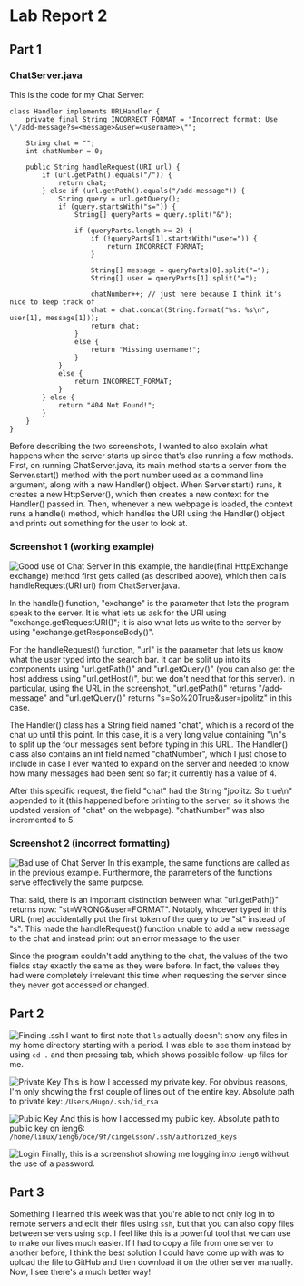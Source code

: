 # Lab Report 2

## Part 1

### ChatServer.java
This is the code for my Chat Server:
```
class Handler implements URLHandler {
    private final String INCORRECT_FORMAT = "Incorrect format: Use \"/add-message?s=<message>&user=<username>\"";

    String chat = "";
    int chatNumber = 0;

    public String handleRequest(URI url) {
        if (url.getPath().equals("/")) {
            return chat;
        } else if (url.getPath().equals("/add-message")) {
            String query = url.getQuery();
            if (query.startsWith("s=")) {
                String[] queryParts = query.split("&");

                if (queryParts.length >= 2) {
                    if (!queryParts[1].startsWith("user=")) {
                        return INCORRECT_FORMAT;
                    }

                    String[] message = queryParts[0].split("=");
                    String[] user = queryParts[1].split("=");

                    chatNumber++; // just here because I think it's nice to keep track of
                    chat = chat.concat(String.format("%s: %s\n", user[1], message[1]));
                    return chat;
                }
                else {
                    return "Missing username!";
                }
            }
            else {
                return INCORRECT_FORMAT;
            }
        } else {
            return "404 Not Found!";
        }
    }
}
```

Before describing the two screenshots, I wanted to also explain what happens when the server starts up since that's also running a few methods. First, on running ChatServer.java, its main method starts a server from the Server.start() method with the port number used as a command line argument, along with a new Handler() object. When Server.start() runs, it creates a new HttpServer(), which then creates a new context for the Handler() passed in. Then, whenever a new webpage is loaded, the context runs a handle() method, which handles the URI using the Handler() object and prints out something for the user to look at.

### Screenshot 1 (working example)

![Good use of Chat Server](correct_address.png)
In this example, the handle(final HttpExchange exchange) method first gets called (as described above), which then calls handleRequest(URI uri) from ChatServer.java.

In the handle() function, "exchange" is the parameter that lets the program speak to the server. It is what lets us ask for the URI using "exchange.getRequestURI()"; it is also what lets us write to the server by using "exchange.getResponseBody()".

For the handleRequest() function, "url" is the parameter that lets us know what the user typed into the search bar. It can be split up into its components using "url.getPath()" and "url.getQuery()" (you can also get the host address using "url.getHost()", but we don't need that for this server). In particular, using the URL in the screenshot, "url.getPath()" returns "/add-message" and "url.getQuery()" returns "s=So%20True&user=jpolitz" in this case.

The Handler() class has a String field named "chat", which is a record of the chat up until this point. In this case, it is a very long value containing "\n"s to split up the four messages sent before typing in this URL. The Handler() class also contains an int field named "chatNumber", which I just chose to include in case I ever wanted to expand on the server and needed to know how many messages had been sent so far; it currently has a value of 4.

After this specific request, the field "chat" had the String "jpolitz: So true\n" appended to it (this happened before printing to the server, so it shows the updated version of "chat" on the webpage). "chatNumber" was also incremented to 5.

### Screenshot 2 (incorrect formatting)

![Bad use of Chat Server](wrong_address.png)
In this example, the same functions are called as in the previous example. Furthermore, the parameters of the functions serve effectively the same purpose.

That said, there is an important distinction between what "url.getPath()" returns now: "st=WRONG&user=FORMAT". Notably, whoever typed in this URL (me) accidentally put the first token of the query to be "st" instead of "s". This made the handleRequest() function unable to add a new message to the chat and instead print out an error message to the user.

Since the program couldn't add anything to the chat, the values of the two fields stay exactly the same as they were before. In fact, the values they had were completely irrelevant this time when requesting the server since they never got accessed or changed.

## Part 2
![Finding .ssh](cd_tab.png)
I want to first note that `ls` actually doesn't show any files in my home directory starting with a period. I was able to see them instead by using `cd .` and then pressing tab, which shows possible follow-up files for me.

![Private Key](private_key.png)
This is how I accessed my private key. For obvious reasons, I'm only showing the first couple of lines out of the entire key. Absolute path to private key: `/Users/Hugo/.ssh/id_rsa`

![Public Key](public_key.png)
And this is how I accessed my public key. Absolute path to public key on ieng6: `/home/linux/ieng6/oce/9f/cingelsson/.ssh/authorized_keys`

![Login](fingerprint_login.png)
Finally, this is a screenshot showing me logging into `ieng6` without the use of a password.

## Part 3
Something I learned this week was that you're able to not only log in to remote servers and edit their files using `ssh`, but that you can also copy files between servers using `scp`. I feel like this is a powerful tool that we can use to make our lives much easier. If I had to copy a file from one server to another before, I think the best solution I could have come up with was to upload the file to GitHub and then download it on the other server manually. Now, I see there's a much better way!
